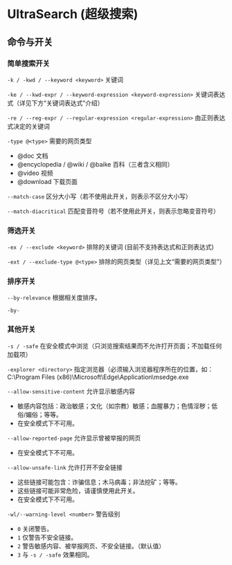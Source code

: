 # UltraSearch (超级搜索)
## 
## 命令与开关
### 简单搜索开关
`-k / -kwd / --keyword <keyword>` 关键词

`-ke / --kwd-expr / --keyword-expression <keyword-expression>` 关键词表达式（详见下方“关键词表达式”介绍）

`-re / --reg-expr / --regular-expression <regular-expression>` 由正则表达式决定的关键词 

`-type @<type>` 需要的网页类型
- @doc 文档
- @encyclopedia / @wiki / @baike 百科（三者含义相同）
- @video 视频
- @download 下载页面

`--match-case` 区分大小写（若不使用此开关，则表示不区分大小写）

`--match-diacritical` 匹配变音符号（若不使用此开关，则表示忽略变音符号）


### 筛选开关
`-ex / --exclude <keyword>` 排除的关键词 (目前不支持表达式和正则表达式)

`-ext / --exclude-type @<type>`  排除的网页类型（详见上文“需要的网页类型”）

### 排序开关
`--by-relevance` 根据相关度排序。

`-by-`

### 其他开关
`-s / -safe` 在安全模式中浏览（只浏览搜索结果而不允许打开页面；不加载任何加载项）

`-explorer <directory>` 指定浏览器（必须输入浏览器程序所在的位置，如：C:\Program Files (x86)\Microsoft\Edge\Application\msedge.exe

`--allow-sensitive-content` 允许显示敏感内容
- 敏感内容包括：政治敏感；文化（如宗教）敏感；血腥暴力；色情淫秽；低俗/媚俗；等等。
- 在安全模式下不可用。

`--allow-reported-page` 允许显示曾被举报的网页
- 在安全模式下不可用。

`--allow-unsafe-link` 允许打开不安全链接
- 这些链接可能包含：诈骗信息；木马病毒；非法挖矿；等等。
- 这些链接可能非常危险，请谨慎使用此开关。
- 在安全模式下不可用。

`-wl/--warning-level <number>` 警告级别
- `0` 关闭警告。
- `1` 仅警告不安全链接。
- `2` 警告敏感内容、被举报网页、不安全链接。（默认值）
- `3` 与 `-s / -safe` 效果相同。